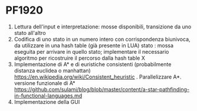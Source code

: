 # PF1920
1. Lettura dell'input e interpretazione: mosse disponibili, transizione da uno stato all'altro
2. Codifica di uno stato in un numero intero con corrispondenza biunivoca, da utilizzare in una hash table (già presente in LUA) stato : mossa eseguita per arrivare in quello stato; implementare il necessario algoritmo per ricostruire il percorso dalla hash table X
3. Implementazione di A* e di euristiche consistenti (probabilmente distanza euclidea o manhattan) https://en.wikipedia.org/wiki/Consistent_heuristic . Parallelizzare A*. versione funzionale di A* https://github.com/sulami/blog/blob/master/content/a-star-pathfinding-in-functional-languages.md
4. Implementazione della GUI
